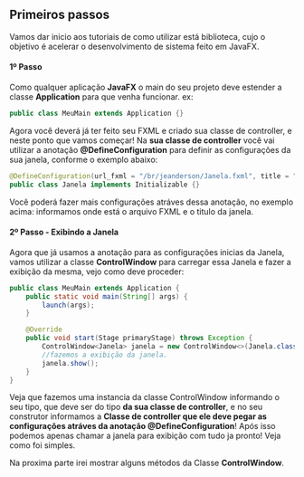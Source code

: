 ## Primeiros passos
Vamos dar inicio aos tutoriais de como utilizar está biblioteca, cujo o objetivo é acelerar o desenvolvimento de sistema feito em JavaFX.

#### 1º Passo
Como qualquer aplicação **JavaFX** o main do seu projeto deve estender a classe **Application** para que venha funcionar. ex:

```java
public class MeuMain extends Application {}
```

Agora você deverá já ter feito seu FXML e criado sua classe de controller, e neste ponto que vamos começar!
Na **sua classe de controller** você vai utilizar a anotação **@DefineConfiguration** para definir as configurações da sua janela, conforme o exemplo abaixo:

```java
@DefineConfiguration(url_fxml = "/br/jeanderson/Janela.fxml", title = "Titulo da Janela")
public class Janela implements Initializable {}
```
Você poderá fazer mais configurações atráves dessa anotação, no exemplo acima: informamos onde está o arquivo FXML e o titulo da janela.

#### 2º Passo - Exibindo a Janela
Agora que já usamos a anotação para as configurações inicias da Janela, vamos utilizar a classe **ControlWindow** para carregar essa Janela e
fazer a exibição da mesma, vejo como deve proceder:

```java
public class MeuMain extends Application {
	public static void main(String[] args) {
		launch(args);
	}

	@Override
	public void start(Stage primaryStage) throws Exception {		
		ControlWindow<Janela> janela = new ControlWindow<>(Janela.class);
		//fazemos a exibição da janela.
		janela.show();
	}
}
```

Veja que fazemos uma instancia da classe ControlWindow informando o seu tipo, que deve ser do tipo **da sua classe de controller**, e no seu construtor informamos a **Classe de controller que ele deve pegar as configurações atráves da anotação @DefineConfiguration**!
Após isso podemos apenas chamar a janela para exibição com tudo ja pronto! Veja como foi simples.

Na proxima parte irei mostrar alguns métodos da Classe **ControlWindow**.